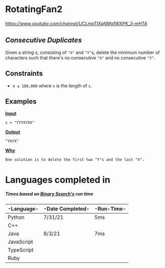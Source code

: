 # RotatingFan2
###### https://www.youtube.com/channel/UCLmpTIXqNMa1WXPK_3-mHTA
## _Consecutive Duplicates_

Given a string s, consisting of `"X"` and `"Y"`s, delete the minimum number of characters such that there's no consecutive `"X"` and no consecutive `"Y"`.

## Constraints
- `n ≤ 100,000` where `n` is the length of `s`.

## Examples
**<u>Input</u>**

``s = "YYYXYXX"``

**<u>Output</u>**

`"YXYX"`

**<u>Why</u>**

`One solution is to delete the first two "Y"s and the last "X".`

# Languages completed in
##### Times based on  [Binary Search's](https://binarysearch.com/problems/Consecutive-Duplicates) run time
| -Language-   | -Date Completed- | -Run-Time- |
|------------|----------------|----------|
| Python     | 7/31/21        | 5ms      |
| C++        |                |          |
| Java       | 8/3/21         |  7ms        |
| JavaScript |                |          |
| TypeScript |                |          |
| Ruby       |                |          |
